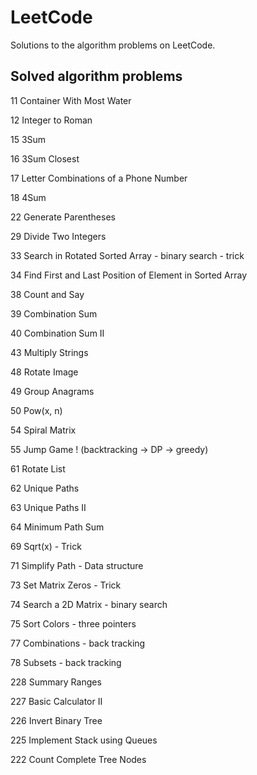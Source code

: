 # LeetCode
Solutions to the algorithm problems on LeetCode.

## Solved algorithm problems

11 Container With Most Water

12 Integer to Roman

15 3Sum

16 3Sum Closest

17 Letter Combinations of a Phone Number

18 4Sum

22 Generate Parentheses

29 Divide Two Integers

33 Search in Rotated Sorted Array - binary search - trick

34 Find First and Last Position of Element in Sorted Array

38 Count and Say

39 Combination Sum

40 Combination Sum II

43 Multiply Strings

48 Rotate Image

49 Group Anagrams

50 Pow(x, n)    

54 Spiral Matrix

55 Jump Game ! (backtracking -> DP -> greedy)

61 Rotate List

62 Unique Paths

63 Unique Paths II

64 Minimum Path Sum

69 Sqrt(x) - Trick

71 Simplify Path - Data structure

73 Set Matrix Zeros - Trick

74 Search a 2D Matrix - binary search

75 Sort Colors - three pointers

77 Combinations - back tracking

78 Subsets - back tracking

228 Summary Ranges

227 Basic Calculator II

226 Invert Binary Tree

225 Implement Stack using Queues

222 Count Complete Tree Nodes

